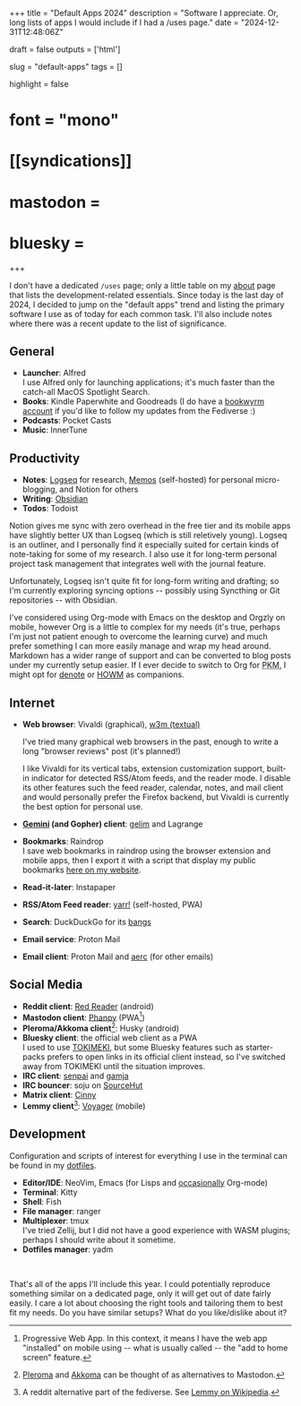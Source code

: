 +++
title = "Default Apps 2024"
description = "Software I appreciate. Or, long lists of apps I would include if I had a /uses page."
date = "2024-12-31T12:48:06Z"

draft = false
outputs = ['html']

slug = "default-apps"
tags = []

highlight = false
# font = "mono"

# [[syndications]]
# mastodon =
# bluesky =
+++

I don't have a dedicated `/uses` page; only a little table on my [about](/about/) page that lists the development-related essentials. Since today is the last day of 2024, I decided to jump on the "default apps" trend and listing the primary software I use as of today for each common task. I'll also include notes where there was a recent update to the list of significance.

## General

- **Launcher**: Alfred <br />
  I use Alfred only for launching applications; it's much faster than the catch-all MacOS Spotlight Search.
- **Books**: Kindle Paperwhite and Goodreads (I do have a [bookwyrm account](https://tildebooks.org/user/hedy) if you'd like to follow my updates from the Fediverse :)
- **Podcasts**: Pocket Casts
- **Music**: InnerTune

## Productivity

- **Notes**: [Logseq](https://logseq.com/) for research, [Memos](https://usememos.com/) (self-hosted) for personal micro-blogging, and Notion for others
- **Writing**: [Obsidian](https://obsidian.md)
- **Todos**: Todoist

Notion gives me sync with zero overhead in the free tier and its mobile apps have slightly better UX than Logseq (which is still reletively young). Logseq is an outliner, and I personally find it especially suited for certain kinds of note-taking for some of my research. I also use it for long-term personal project task management that integrates well with the journal feature.

Unfortunately, Logseq isn't quite fit for long-form writing and drafting; so I'm currently exploring syncing options -- possibly using Syncthing or Git repositories -- with Obsidian.

I've considered using Org-mode with Emacs on the desktop and Orgzly on mobile, however Org is a little to complex for my needs (it's true, perhaps I'm just not patient enough to overcome the learning curve) and much prefer something I can more easily manage and wrap my head around. Markdown has a wider range of support and can be converted to blog posts under my currently setup easier. If I ever decide to switch to Org for <abbr title="Personal Knowledge Management">PKM</abbr>, I might opt for [denote](https://protesilaos.com/emacs/denote) or [HOWM](https://kaorahi.github.io/howm/) as companions.

## Internet

- **Web browser**: Vivaldi (graphical), [w3m (textual)](https://home.hedy.dev/posts/the-joy-of-feed-readers/#alternative-browsers)

  I've tried many graphical web browsers in the past, enough to write a long "browser reviews" post (it's planned!) <br />

  I like Vivaldi for its vertical tabs, extension customization support, built-in indicator for detected RSS/Atom feeds, and the reader mode. I disable its other features such the feed reader, calendar, notes, and mail client and would personally prefer the Firefox backend, but Vivaldi is currently the best option for personal use.

- **[Gemini](https://geminiquickst.art) (and Gopher) client**: [gelim](https://github.com/hedyhli/gelim) and Lagrange
- **Bookmarks**: Raindrop <br />
  I save web bookmarks in raindrop using the browser extension and mobile apps, then I export it with a script that display my public bookmarks [here on my website](https://home.hedy.dev/bookmarks/).
- **Read-it-later**: Instapaper
- **RSS/Atom Feed reader**: [yarr!](https://github.com/nkanaev/yarr) (self-hosted, PWA)
- **Search**: DuckDuckGo for its [bangs](https://duckduckgo.com/bang)
- **Email service**: Proton Mail
- **Email client**: Proton Mail and [aerc](https://aerc-mail.org) (for other emails)
## Social Media

- **Reddit client**: [Red Reader](https://github.com/QuantumBadger/RedReader) (android)
- **Mastodon client**: [Phanpy](https://phanpy.social/) (PWA[^PWA])
- **Pleroma/Akkoma client**[^pleroma]: Husky (android)
- **Bluesky client**: the official web client as a PWA <br />
  I used to use [TOKIMEKI](https://tokimeki.blue/), but some Bluesky features such as starter-packs prefers to open links in its official client instead, so I've switched away from TOKIMEKI until the situation improves.
- **IRC client**: [senpai](https://sr.ht/~delthas/senpai/) and [gamja](https://codeberg.org/emersion/gamja)
- **IRC bouncer**: soju on [SourceHut](https://man.sr.ht/chat.sr.ht/)
- **Matrix client**: [Cinny](https://cinny.in/)
- **Lemmy client**[^lemmy]: [Voyager](https://vger.app/) (mobile)

[^PWA]: Progressive Web App. In this context, it means I have the web app "installed" on mobile using -- what is usually called -- the "add to home screen" feature.

[^lemmy]: A reddit alternative part of the fediverse. See [Lemmy on Wikipedia](https://en.wikipedia.org/wiki/Lemmy_(social_network)).

[^pleroma]: [Pleroma](https://pleroma.social/) and [Akkoma](https://akkoma.social/) can be thought of as alternatives to Mastodon.

## Development

Configuration and scripts of interest for everything I use in the terminal can be found in my [dotfiles](https://github.com/hedyhli/dotfiles).

- **Editor/IDE**: NeoVim, Emacs (for Lisps and [occasionally](https://smol.hedy.dev/re-baty-emacs-from-scratch) Org-mode)
- **Terminal**: Kitty
- **Shell**: Fish
- **File manager**: ranger
- **Multiplexer**: tmux <br />
  I've tried Zellij, but I did not have a good experience with WASM plugins; perhaps I should write about it sometime.
- **Dotfiles manager**: yadm

<br />

That's all of the apps I'll include this year. I could potentially reproduce
something similar on a dedicated page, only it will get out of date fairly
easily. I care a lot about choosing the right tools and tailoring them to best
fit my needs. Do you have similar setups? What do you like/dislike about it?
